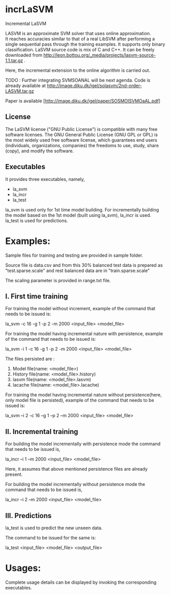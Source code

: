 ﻿incrLaSVM
=========

Incremental LaSVM

LASVM is an approximate SVM solver that uses online approximation.  
It reaches accuracies similar to that of a real LibSVM after performing a single sequential pass through the training examples.
It supports only binary classification. LaSVM source code is mix of C and C++. 
It can be freely downloaded from   http://leon.bottou.org/_media/projects/lasvm-source-1.1.tar.gz . 

Here, the incremental extension to the online algorithm is carried out. 

TODO : Further integrating SVMSOANAL will be next agenda. Code is already available at http://image.diku.dk/igel/solasvm/2nd-order-LASVM.tar.gz

Paper is available [http://image.diku.dk/igel/paper/SOSMOISVMOaAL.pdf]

License
-------
The LaSVM license ("GNU Public License") is compatible with many free software licenses. The GNU General Public License (GNU GPL or GPL) is the most widely used free software license, which guarantees end users (individuals, organizations, companies) the freedoms to use, study, share (copy), and modify the software. 

Executables
-----------
It provides three executables, namely,
* la_svm 
* la_incr
* la_test

la_svm is used only for 1st time model building. For incrementally building the model based on the 1st model (built using la_svm), la_incr is used. 
la_test is used for predictions.

Examples:
=========

Sample files for training and testing are provided in sample folder.

Source file is data.csv and from this 30% balanced test data is prepared as "test.sparse.scale"  and rest balanced data are in "train.sparse.scale"

The scaling parameter is provided in range.txt file.


I. First time training 
------------------------

For training the model without increment, example of the command that needs to be issued is:

la_svm -c 16 -g 1 -p 2 -m 2000 \<input_file\> \<model_file\>

For training the model having incremental nature with persistence, example of the command that needs to be issued is:

la_svm -i 1 -c 16 -g 1 -p 2 -m 2000 \<input_file\> \<model_file\>

The files persisted are :
  1.  Model file(name: \<model_file\>)
  2.  History file(name: \<model_file\>.history)
  3.  lasvm file(name: \<model_file\>.lasvm)
  4.  lacache file(name: \<model_file\>.lacache)

For training the model having incremental nature without persistence(here, only model file is persisted), example of the command that needs to be issued is:

la_svm –i 2 -c 16 –g 1 –p 2 –m 2000 \<input_file\> \<model_file\>


II. Incremental training
---------------------
For building the model incrementally with persistence mode the command that needs to be issued is, 

la_incr –i 1 –m 2000 \<input_file\> \<model_file\>

Here, it assumes that above mentioned persistence files are already present. 

For building the model incrementally without persistence mode the command that needs to be issued is, 

la_incr –i 2 –m 2000 \<input_file\> \<model_file\>


III. Predictions
----------------
la_test is used to predict the new unseen data. 

The command to be issued for the same is:

la_test \<input_file\> \<model_file\> \<output_file\>

Usages:
========
Complete usage details can be displayed by invoking the corresponding executables.

